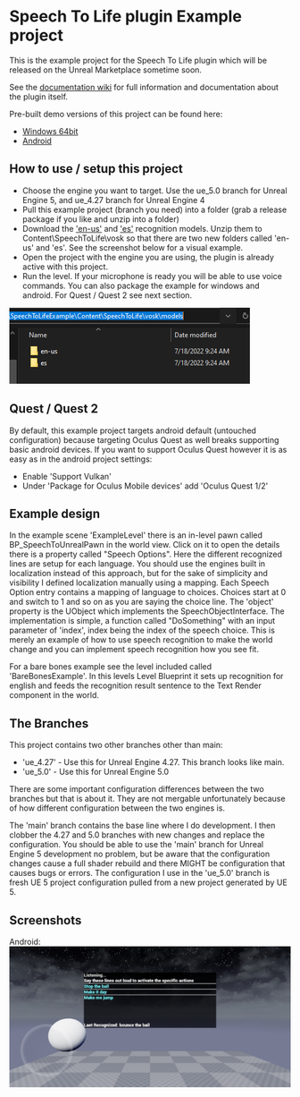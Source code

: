 # Speech To Life plugin Example project

This is the example project for the Speech To Life plugin which will be released on the Unreal Marketplace sometime soon.

See the [documentation wiki](https://github.com/SolarStormInteractive/SpeechToLife_Docs/wiki) for full information and documentation about the plugin itself.

Pre-built demo versions of this project can be found here:
* [Windows 64bit](https://drive.google.com/file/d/1MHZvabS2nBEDL2ztkFuHlHPNWW_LfD6g/view?usp=sharing)
* [Android](https://drive.google.com/file/d/13LS9zfDIyamoAaAp50iQV_2QCHYG5CGX/view?usp=sharing)

## How to use / setup this project
* Choose the engine you want to target. Use the ue_5.0 branch for Unreal Engine 5, and ue_4.27 branch for Unreal Engine 4
* Pull this example project (branch you need) into a folder (grab a release package if you like and unzip into a folder)
* Download the ['en-us'](https://alphacephei.com/vosk/models/vosk-model-small-en-us-0.15.zip) and ['es'](https://alphacephei.com/vosk/models/vosk-model-small-es-0.22.zip) recognition models. Unzip them to Content\SpeechToLife\vosk so that there are two new folders called 'en-us' and 'es'. See the screenshot below for a visual example.
* Open the project with the engine you are using, the plugin is already active with this project.
* Run the level. If your microphone is ready you will be able to use voice commands. You can also package the example for windows and android. For Quest / Quest 2 see next section.

<img src="/Screenshots/ContentFolder.png">

## Quest / Quest 2
By default, this example project targets android default (untouched configuration) because targeting Oculus Quest as well breaks supporting basic android devices. If you want to support Oculus Quest however it is as easy as in the android project settings:
* Enable 'Support Vulkan'
* Under 'Package for Oculus Mobile devices' add 'Oculus Quest 1/2'

## Example design
In the example scene 'ExampleLevel' there is an in-level pawn called BP_SpeechToUnrealPawn in the world view. Click on it to open the details there is a property called "Speech Options". Here the different recognized lines are setup for each language. You should use the engines built in localization instead of this approach, but for the sake of simplicity and visibility I defined localization manually using a mapping. Each Speech Option entry contains a mapping of language to choices. Choices start at 0 and switch to 1 and so on as you are saying the choice line. The 'object' property is the UObject which implements the SpeechObjectInterface. The implementation is simple, a function called "DoSomething" with an input parameter of 'index', index being the index of the speech choice. This is merely an example of how to use speech recognition to make the world change and you can implement speech recognition how you see fit.

For a bare bones example see the level included called 'BareBonesExample'. In this levels Level Blueprint it sets up recognition for english and feeds the recognition result sentence to the Text Render component in the world.

## The Branches
This project contains two other branches other than main:
* 'ue_4.27' - Use this for Unreal Engine 4.27. This branch looks like main.
* 'ue_5.0' - Use this for Unreal Engine 5.0

There are some important configuration differences between the two branches but that is about it. They are not mergable unfortunately because of how different configuration between the two engines is.

The 'main' branch contains the base line where I do development. I then clobber the 4.27 and 5.0 branches with new changes and replace the configuration. You should be able to use the 'main' branch for Unreal Engine 5 development no problem, but be aware that the configuration changes cause a full shader rebuild and there MIGHT be configuration that causes bugs or errors. The configuration I use in the 'ue_5.0' branch is fresh UE 5 project configuration pulled from a new project generated by UE 5.

## Screenshots

Android:
<img src="/Screenshots/android_screenshot.jpg">
